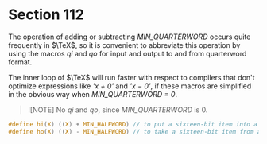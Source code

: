 # Section 112

The operation of adding or subtracting *MIN_QUARTERWORD* occurs quite frequently in $\TeX$, so it is convenient to abbreviate this operation by using the macros *qi* and *qo* for input and output to and from quarterword format.

The inner loop of $\TeX$ will run faster with respect to compilers that don't optimize expressions like *'x + 0'* and *'x − 0'*, if these macros are simplified in the obvious way when *MIN_QUARTERWORD = 0*.

> ![NOTE]
> No *qi* and *qo*, since *MIN_QUARTERWORD* is 0.

```c include/tex.h
#define hi(X) ((X) + MIN_HALFWORD) // to put a sixteen-bit item into a halfword
#define ho(X) ((X) - MIN_HALFWORD) // to take a sixteen-bit item from a halfword
```
